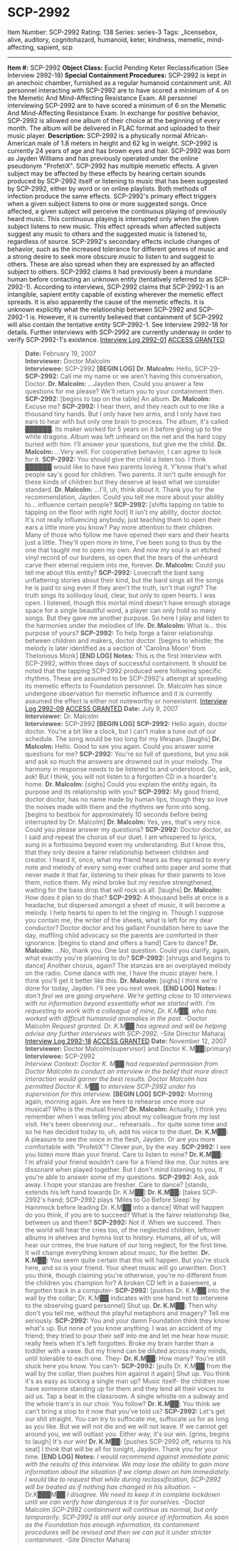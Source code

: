 # SCP-2992
Item Number: SCP-2992
Rating: 138
Series: series-3
Tags: _licensebox, alive, auditory, cognitohazard, humanoid, keter, kindness, memetic, mind-affecting, sapient, scp

---

**Item #:** SCP-2992
**Object Class:** Euclid Pending Keter Reclassification (See Interview 2992-18)
**Special Containment Procedures:** SCP-2992 is kept in an anechoic chamber, furnished as a regular humanoid containment unit. All personnel interacting with SCP-2992 are to have scored a minimum of 4 on the Memetic And Mind-Affecting Resistance Exam. All personnel interviewing SCP-2992 are to have scored a minimum of 6 on the Memetic And Mind-Affecting Resistance Exam. In exchange for positive behavior, SCP-2992 is allowed one album of their choice at the beginning of every month. The album will be delivered in FLAC format and uploaded to their music player.
**Description:** SCP-2992 is a physically normal African-American male of 1.8 meters in height and 62 kg in weight. SCP-2992 is currently 24 years of age and has brown eyes and hair. SCP-2992 was born as Jayden Williams and has previously operated under the online pseudonym "ProfetiX".
SCP-2992 has multiple memetic effects. A given subject may be affected by these effects by hearing certain sounds produced by SCP-2992 itself or listening to music that has been suggested by SCP-2992, either by word or on online playlists. Both methods of infection produce the same effects.
SCP-2992's primary effect triggers when a given subject listens to one or more suggested songs. Once affected, a given subject will perceive the continuous playing of previously heard music. This continuous playing is interrupted only when the given subject listens to new music. This effect spreads when affected subjects suggest any music to others and the suggested music is listened to, regardless of source.
SCP-2992's secondary effects include changes of behavior, such as the increased tolerance for different genres of music and a strong desire to seek more obscure music to listen to and suggest to others. These are also spread when they are expressed by an affected subject to others.
SCP-2992 claims it had previously been a mundane human before contacting an unknown entity (tentatively referred to as SCP-2992-1). According to interviews, SCP-2992 claims that SCP-2992-1 is an intangible, sapient entity capable of existing wherever the memetic effect spreads. It is also apparently the cause of the memetic effects. It is unknown explicitly what the relationship between SCP-2992 and SCP-2992-1 is. However, it is currently believed that containment of SCP-2992 will also contain the tentative entity SCP-2992-1. See Interview 2992-18 for details.
Further interviews with SCP-2992 are currently underway in order to verify SCP-2992-1's existence.
[Interview Log 2992-01](javascript:;)
[ACCESS GRANTED](javascript:;)
> **Date:** February 19, 2007  
>  **Interviewer:** Doctor Malcolm  
>  **Interviewee:** SCP-2992
> **[BEGIN LOG]**
> **Dr. Malcolm:** Hello, SCP-29-
> **SCP-2992:** Call me my name or we aren't having this conversation, Doctor.
> **Dr. Malcolm:** …Jayden then. Could you answer a few questions for me please? We'll return you to your containment then.
> **SCP-2992:** [begins to tap on the table] An album.
> **Dr. Malcolm:** Excuse me?
> **SCP-2992:** I hear them, and they reach out to me like a thousand tiny hands. But I only have two arms, and I only have two ears to hear with but only one brain to process. The album, it's called ██████. Its maker worked for 5 years on it before giving up to the white dragons. Album was left unheard on the net and the hard copy buried with him. I'll answer your questions, but give me the child.
> **Dr. Malcolm:** …Very well. For cooperative behavior, I can agree to look for it.
> **SCP-2992:** You should give the child a listen too. I think ██████ would like to have two parents loving it. Y'know that's what people say's good for children. Two parents. It isn't quite enough for these kinds of children but they deserve at least what we consider standard.
> **Dr. Malcolm:** …I'll, uh, think about it. Thank you for the recommendation, Jayden. Could you tell me more about your ability to… influence certain people?
> **SCP-2992:** [shifts tapping on table to tapping on the floor with right foot] It isn't my ability, doctor doctor. It's not really influencing anybody, just teaching them to open their ears a little more you know? Pay more attention to their children. Many of those who follow me have opened their ears and their hearts just a little. They'll open more in time, I've been sung to thus by the one that taught me to open my own. And now my soul is an etched vinyl record of our burdens, so open that the tears of the unheard carve their eternal requiem into me, forever.
> **Dr. Malcolm:** Could you tell me about this entity?
> **SCP-2992:** Lovecraft the bard sang unflattering stories about their kind, but the bard sings all the songs he is paid to sing even if they aren't the truth, isn't that right? The truth sings its soliloquy loud, clear, but only to open hearts. I was open. I listened, though this mortal mind doesn't have enough storage space for a single beautiful word, a player can only hold so many songs. But they gave me another purpose. So here I play and listen to the harmonies under the melodies of life.
> **Dr. Malcolm:** What is… this purpose of yours?
> **SCP-2992:** To help forge a fairer relationship between children and makers, doctor doctor. [begins to whistle; the melody is later identified as a section of 'Carolina Moon' from Thelonious Monk]
> **[END LOG]**
> **Notes:** This is the first interview with SCP-2992, within three days of successful containment. It should be noted that the tapping SCP-2992 produced were following specific rhythms. These are assumed to be SCP-2992's attempt at spreading its memetic effects to Foundation personnel. Dr. Malcolm has since undergone observation for memetic influence and it is currently assumed the effect is either not noteworthy or nonexistent.
[Interview Log 2992-09](javascript:;)
[ACCESS GRANTED](javascript:;)
> **Date:** July 9, 2007  
>  **Interviewer:** Dr. Malcolm  
>  **Interviewee:** SCP-2992
> **[BEGIN LOG]**
> **SCP-2992:** Hello again, doctor doctor. You're a bit like a clock, but I can't make a tune out of our schedule. The song would be too long for my lifespan. [laughs]
> **Dr. Malcolm:** Hello. Good to see you again. Could you answer some questions for me?
> **SCP-2992:** You're so full of questions, but you ask and ask so much the answers are drowned out in your melody. The harmony in response needs to be listened to and understood. Go, ask, ask! But I think, you will not listen to a forgotten CD in a hoarder's home.
> **Dr. Malcolm:** [sighs] Could you explain the entity again, its purpose and its relationship with you?
> **SCP-2992:** My good friend, doctor doctor, has no name made by human lips, though they so love the noises made with them and the rhythms we form into song. [begins to beatbox for approximately 10 seconds before being interrupted by Dr. Malcolm]
> **Dr. Malcolm:** Yes, yes, that's very nice. Could you please answer my questions?
> **SCP-2992:** Doctor doctor, as I said and repeat the chorus of our duet. I am whispered to lyrics, sung in a fortissimo beyond even my understanding. But I know this, that they only desire a fairer relationship between children and creator. I heard it, once, what my friend hears as they spread to every note and melody of every song ever crafted onto paper and some that never made it that far, listening to their pleas for their parents to love them, notice them. My mind broke but my resolve strengthened, waiting for the bass drop that will rock us all. [laughs]
> **Dr. Malcolm:** How does it plan to do that?
> **SCP-2992:** A thousand bells at once is a headache, but dispersed amongst a sheet of music, it will become a melody. I help hearts to open to let the ringing in. Though I suppose you contain me, the writer of the sheets, what is left for my dear conductor? Doctor doctor and his gallant Foundation here to save the day, muffling child advocacy so the parents are comforted in their ignorance. [begins to stand and offers a hand] Care to dance?
> **Dr. Malcolm:** …No, thank you. One last question. Could you clarify, again, what exactly you're planning to do?
> **SCP-2992:** [shrugs and begins to dance] Another chorus, again? The stanzas are an overplayed melody on the radio. Come dance with me, I have the music player here. I think you'll get it better like this.
> **Dr. Malcolm:** [sighs] I think we're done for today, Jayden. I'll see you next week.
> **[END LOG]**
> **Notes:** _I don't feel we are going anywhere. We're getting close to 10 interviews with no information beyond essentially what we started with. I'm requesting to work with a colleague of mine, Dr. K.M██, who has worked with difficult humanoid anomalies in the past._ -Doctor Malcolm
> _Request granted. Dr. K.M██ has agreed and will be helping advise any further interviews with SCP-2992._ -Site Director Maharaj
[Interview Log 2992-18](javascript:;)
[ACCESS GRANTED](javascript:;)
> **Date:** November 12, 2007  
>  **Interviewer:** Doctor Malcolm(supervisor) and Doctor K. M██(primary)  
>  **Interviewee:** SCP-2992  
>  _Interview Context: Doctor K. M██ had requested permission from Doctor Malcolm to conduct an interview in the belief that more direct interaction would garner the best results. Doctor Malcolm has permitted Doctor K. M██ to interview SCP-2992 under his supervision for this interview._
> **[BEGIN LOG]**
> **SCP-2992:** Morning again, morning again. Are we here to rehearse once more our musical? Who is the mutual friend?
> **Dr. Malcolm:** Actually, I think you remember when I was telling you about my colleague from my last visit. He's been observing our… rehearsals… for quite some time and so he has decided today to, uh, add his voice to the duet.
> **Dr. K.M██:** A pleasure to see the voice in the flesh, Jayden. Or are you more comfortable with "ProfetiX"? Clever pun, by the way.
> **SCP-2992:** I see you listen more than your friend. Care to listen to mine?
> **Dr. K.M██:** I'm afraid your friend wouldn't care for a friend like me. Our notes are dissonant when played together. But I don't mind listening to you, if you're able to answer some of my questions.
> **SCP-2992:** Ask, ask away. I hope your stanzas are fresher. Care to dance? [stands, extends his left hand towards Dr. K.M██]
> **Dr. K.M██:** [takes SCP-2992's hand; SCP-2992 plays 'Miles to Go Before Sleep' by Hammock before leading Dr. K.M██ into a dance] What will happen do you think, if you are to succeed? What is the fairer relationship like, between us and them?
> **SCP-2992:** Not if. When we succeed. Then the world will hear the cries too, of the neglected children, leftover albums in shelves and hymns lost to history. Humans, all of us, will hear our crimes, the true nature of our long neglect, for the first time. It will change everything known about music, for the better.
> **Dr. K.M██:** You seem quite certain that this will happen. But you're stuck here, and so is your friend. Your sheet music will go unwritten. Don't you think, though claiming you're otherwise, you're no different from the children you champion for? A broken CD left in a basement, a forgotten track in a computer-
> **SCP-2992:** [pushes Dr. K.M██ into the wall by the collar; Dr. K.M██ indicates with one hand not to intervene to the observing guard personnel] Shut up.
> **Dr. K.M██:** Then why don't you tell me, without the playful metaphors and imagery? Tell me seriously.
> **SCP-2992:** You and your damn Foundation think they know what's up. But none of you know anything. I was an accident of my friend; they tried to pour their self into me and let me hear how music really feels when it's left forgotten. Broke my brain harder than a toddler with a vase. But my friend can be diluted across many minds, until tolerable to each one. They-
> **Dr. K.M██:** How many? You're still stuck here you know. You can't-
> **SCP-2992:** [pulls Dr. K.M██ from the wall by the collar, then pushes him against it again] Shut up. You think it's as easy as locking a single man up? Music itself- the children now have someone standing up for them and they lend all their voices to aid us. Tap a beat in the classroom. A single whistle on a subway and the whole tram's in our choir. You follow?
> **Dr. K.M██:** You think we can't bring a stop to it now that you've told us?
> **SCP-2992:** Let's get our shit straight. You can try to suffocate me, suffocate _us_ for as long as you like. But we will not die and we will not leave. If we cannot get around you, we will outlast you. Either way, it's our win. [grins, begins to laugh] It's _our_ win!
> **Dr. K.M██:** [pushes SCP-2992 off, returns to his seat] I think that will be all for tonight, Jayden. Thank you for your time.
> **[END LOG]**
> **Notes:** _I would recommend against immediate panic with the results of this interview. We may lose the ability to gain more information about the situation if we clamp down on him immediately. I would like to request that while during reclassification, SCP-2992 will be treated as if nothing has changed in his situation._ -Dr.K███M██
> _I disagree. We need to keep it in complete lockdown until we can verify how dangerous it is for ourselves._ -Doctor Malcolm
> _SCP-2992 containment will continue as normal, but only temporarily. SCP-2992 is still our only source of information. As soon as the Foundation has enough information, its containment procedures will be revised and then we can put it under stricter containment._ -Site Director Maharaj